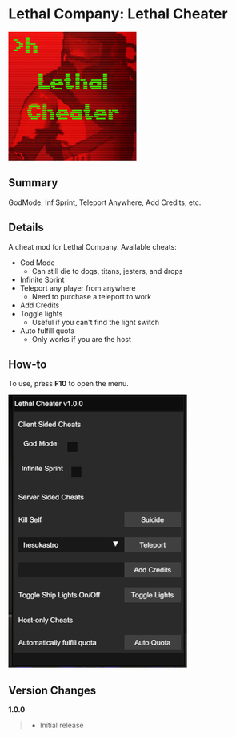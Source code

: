 # Lethal Company: Lethal Cheater

![LethalCheater Icon](https://raw.githubusercontent.com/jjesuscastro/HesuLC/master/LCCheater/icon.png "LethalCheater Icon")

## Summary

GodMode, Inf Sprint, Teleport Anywhere, Add Credits, etc.

## Details

A cheat mod for Lethal Company.
Available cheats:
- God Mode
  - Can still die to dogs, titans, jesters, and drops
- Infinite Sprint
- Teleport any player from anywhere
  - Need to purchase a teleport to work
- Add Credits
- Toggle lights
  - Useful if you can't find the light switch
- Auto fulfill quota
  - Only works if you are the host

## How-to

To use, press **F10** to open the menu.

![LethalCheater UI](https://raw.githubusercontent.com/jjesuscastro/HesuLC/master/LCCheater/UI.png "LethalCheater UI")

## Version Changes
**1.0.0**
> - Initial release